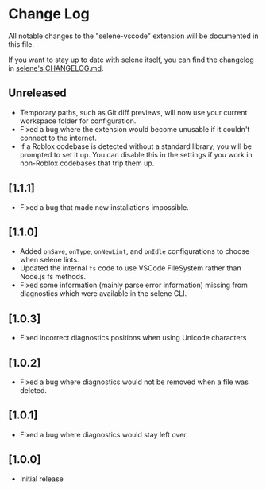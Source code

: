 # Change Log

All notable changes to the "selene-vscode" extension will be documented in this file.

If you want to stay up to date with selene itself, you can find the changelog in [selene's CHANGELOG.md](https://github.com/Kampfkarren/selene/blob/master/CHANGELOG.md).

## Unreleased
- Temporary paths, such as Git diff previews, will now use your current workspace folder for configuration.
- Fixed a bug where the extension would become unusable if it couldn't connect to the internet.
- If a Roblox codebase is detected without a standard library, you will be prompted to set it up. You can disable this in the settings if you work in non-Roblox codebases that trip them up.

## [1.1.1]
- Fixed a bug that made new installations impossible.

## [1.1.0]
- Added `onSave`, `onType`, `onNewLint`, and `onIdle` configurations to choose when selene lints.
- Updated the internal `fs` code to use VSCode FileSystem rather than Node.js fs methods.
- Fixed some information (mainly parse error information) missing from diagnostics which were available in the selene CLI.

## [1.0.3]
- Fixed incorrect diagnostics positions when using Unicode characters

## [1.0.2]
- Fixed a bug where diagnostics would not be removed when a file was deleted.

## [1.0.1]
- Fixed a bug where diagnostics would stay left over.

## [1.0.0]
- Initial release
